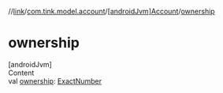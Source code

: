 //[link](../../index.md)/[com.tink.model.account](../index.md)/[[androidJvm]Account](index.md)/[ownership](ownership.md)



# ownership  
[androidJvm]  
Content  
val [ownership](ownership.md): [ExactNumber](../../com.tink.model.misc/[android-jvm]-exact-number/index.md)  



